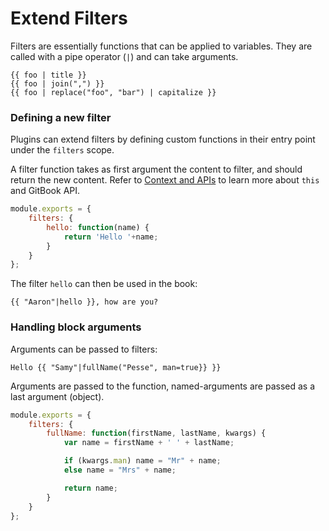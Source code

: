 # Extend Filters

Filters are essentially functions that can be applied to variables. They are called with a pipe operator (`|`) and can take arguments.

```
{{ foo | title }}
{{ foo | join(",") }}
{{ foo | replace("foo", "bar") | capitalize }}
```

### Defining a new filter

Plugins can extend filters by defining custom functions in their entry point under the `filters` scope.

A filter function takes as first argument the content to filter, and should return the new content.
Refer to [Context and APIs](./api.md) to learn more about `this` and GitBook API.

```js
module.exports = {
    filters: {
        hello: function(name) {
            return 'Hello '+name;
        }
    }
};
```

The filter `hello` can then be used in the book:

```
{{ "Aaron"|hello }}, how are you?
```

### Handling block arguments

Arguments can be passed to filters:

```
Hello {{ "Samy"|fullName("Pesse", man=true}} }}
```

Arguments are passed to the function, named-arguments are passed as a last argument (object).

```js
module.exports = {
    filters: {
        fullName: function(firstName, lastName, kwargs) {
            var name = firstName + ' ' + lastName;

            if (kwargs.man) name = "Mr" + name;
            else name = "Mrs" + name;

            return name;
        }
    }
};
```